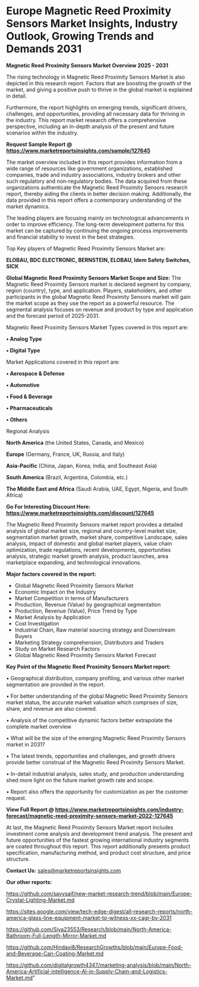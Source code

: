 # Europe Magnetic Reed Proximity Sensors Market Insights, Industry Outlook, Growing Trends and Demands 2031

<Strong> Magnetic Reed Proximity Sensors Market Overview 2025 - 2031</strong>

The rising technology in Magnetic Reed Proximity Sensors Market is also depicted in this research report. Factors that are boosting the growth of the market, and giving a positive push to thrive in the global market is explained in detail.

Furthermore, the report highlights on emerging trends, significant drivers, challenges, and opportunities, providing all necessary data for thriving in the industry. This report market research offers a comprehensive perspective, including an in-depth analysis of the present and future scenarios within the industry.

<strong>Request Sample Report @ <a href=https://www.marketreportsinsights.com/sample/127645>https://www.marketreportsinsights.com/sample/127645</a></strong>

The market overview included in this report provides information from a wide range of resources like government organizations, established companies, trade and industry associations, industry brokers and other such regulatory and non-regulatory bodies. The data acquired from these organizations authenticate the Magnetic Reed Proximity Sensors research report, thereby aiding the clients in better decision making. Additionally, the data provided in this report offers a contemporary understanding of the market dynamics.

The leading players are focusing mainly on technological advancements in order to improve efficiency. The long-term development patterns for this market can be captured by continuing the ongoing process improvements and financial stability to invest in the best strategies.

Top Key players of Magnetic Reed Proximity Sensors Market are:

<strong>ELOBAU, BDC ELECTRONIC, BERNSTEIN, ELOBAU, Idem Safety Switches, SICK</strong>

<strong><b>Global Magnetic Reed Proximity Sensors Market Scope and Size:</b></strong>
The Magnetic Reed Proximity Sensors market is declared segment by company, region (country), type, and application. Players, stakeholders, and other participants in the global Magnetic Reed Proximity Sensors market will gain the market scope as they use the report as a powerful resource. The segmental analysis focuses on revenue and product by type and application and the forecast period of 2025-2031.

Magnetic Reed Proximity Sensors Market Types covered in this report are:

<strong>• Analog Type

• Digital Type</strong>

Market Applications covered in this report are:

<strong>• Aerospace & Defense

• Automotive

• Food & Beverage

• Pharmaceuticals

• Others</strong> 

Regional Analysis

<strong>North America</strong> (the United States, Canada, and Mexico)

<strong>Europe</strong> (Germany, France, UK, Russia, and Italy)

<strong>Asia-Pacific</strong> (China, Japan, Korea, India, and Southeast Asia)

<strong>South America</strong> (Brazil, Argentina, Colombia, etc.)

<strong>The Middle East and Africa</strong> (Saudi Arabia, UAE, Egypt, Nigeria, and South Africa)

<strong>Go For Interesting Discount Here: <a href=https://www.marketreportsinsights.com/discount/127645>https://www.marketreportsinsights.com/discount/127645</a></strong>

The Magnetic Reed Proximity Sensors market report provides a detailed analysis of global market size, regional and country-level market size, segmentation market growth, market share, competitive Landscape, sales analysis, impact of domestic and global market players, value chain optimization, trade regulations, recent developments, opportunities analysis, strategic market growth analysis, product launches, area marketplace expanding, and technological innovations.

<strong><b>Major factors covered in the report:</b></strong>
<ul>
  <li>Global Magnetic Reed Proximity Sensors Market </li>
  <li>Economic Impact on the Industry</li>
  <li>Market Competition in terms of Manufacturers</li>
  <li>Production, Revenue (Value) by geographical segmentation</li>
  <li>Production, Revenue (Value), Price Trend by Type</li>
  <li>Market Analysis by Application</li>
  <li>Cost Investigation</li>
  <li>Industrial Chain, Raw material sourcing strategy and Downstream Buyers</li>
  <li>Marketing Strategy comprehension, Distributors and Traders</li>
  <li>Study on Market Research Factors</li>
  <li>Global Magnetic Reed Proximity Sensors Market Forecast</li>
</ul>

<strong><b>Key Point of the Magnetic Reed Proximity Sensors Market report:</b></strong>

• Geographical distribution, company profiling, and various other market segmentation are provided in the report.

• For better understanding of the global Magnetic Reed Proximity Sensors market status, the accurate market valuation which comprises of size, share, and revenue are also covered.

• Analysis of the competitive dynamic factors better extrapolate the complete market overview

• What will be the size of the emerging Magnetic Reed Proximity Sensors market in 2031?

• The latest trends, opportunities and challenges, and growth drivers provide better construal of the Magnetic Reed Proximity Sensors Market.

• In-detail industrial analysis, sales study, and production understanding shed more light on the future market growth rate and scope.

• Report also offers the opportunity for customization as per the customer request.

<strong><b>View Full Report @ <a href=https://www.marketreportsinsights.com/industry-forecast/magnetic-reed-proximity-sensors-market-2022-127645>https://www.marketreportsinsights.com/industry-forecast/magnetic-reed-proximity-sensors-market-2022-127645</a></b></strong>


At last, the Magnetic Reed Proximity Sensors Market report includes investment come analysis and development trend analysis. The present and future opportunities of the fastest growing international industry segments are coated throughout this report. This report additionally presents product specification, manufacturing method, and product cost structure, and price structure.

<strong>Contact Us:</strong>
sales@marketreportsinsights.com

<strong>Our other reports:</strong>

<a href=https://github.com/sayysaif/new-market-research-trend/blob/main/Europe-Crystal-Lighting-Market.md>https://github.com/sayysaif/new-market-research-trend/blob/main/Europe-Crystal-Lighting-Market.md</a>

<a href=https://sites.google.com/view/tech-edge-digest/all-research-reports/north-america-glass-line-equipment-market-to-witness-xx-cagr-by-2031>https://sites.google.com/view/tech-edge-digest/all-research-reports/north-america-glass-line-equipment-market-to-witness-xx-cagr-by-2031</a>

<a href=https://github.com/Siya23553/Research/blob/main/North-America-Bathroom-Full-Length-Mirror-Market.md>https://github.com/Siya23553/Research/blob/main/North-America-Bathroom-Full-Length-Mirror-Market.md</a>

<a href=https://github.com/Hindavi8/ResearchGrowths/blob/main/Europe-Food-and-Beverage-Can-Coating-Market.md>https://github.com/Hindavi8/ResearchGrowths/blob/main/Europe-Food-and-Beverage-Can-Coating-Market.md</a>

<a href=https://github.com/digitalgrowth4347/marketing-analysis/blob/main/North-America-Artificial-intelligence-AI-in-Supply-Chain-and-Logistics-Market.md>https://github.com/digitalgrowth4347/marketing-analysis/blob/main/North-America-Artificial-intelligence-AI-in-Supply-Chain-and-Logistics-Market.md</a>"
